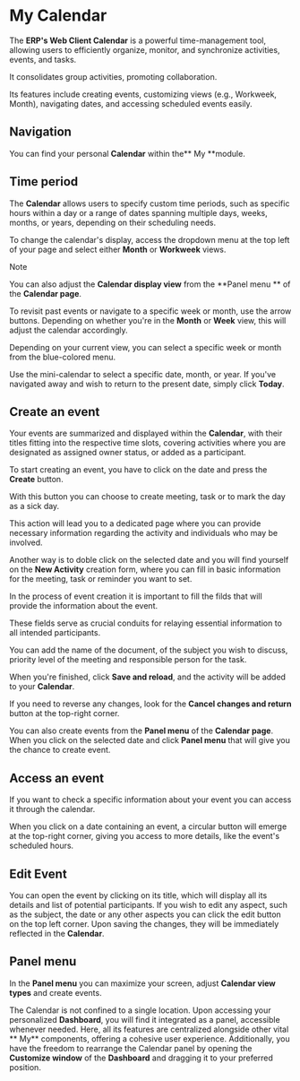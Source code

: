 # My Calendar

The **ERP's Web Client Calendar** is a powerful time-management tool, allowing users to efficiently organize, monitor, and synchronize activities, events, and tasks. 

It consolidates group activities, promoting collaboration. 

Its features include creating events, customizing views (e.g., Workweek, Month), navigating dates, and accessing scheduled events easily.

## Navigation 

You can find your personal **Calendar** within the** My **module.

## Time period

The **Calendar** allows users to specify custom time periods, such as specific hours within a day or a range of dates spanning multiple days, weeks, months, or years, depending on their scheduling needs.

To change the calendar's display, access the dropdown menu at the top left of your page and select either **Month** or **Workweek** views.

> [!NOTE]
> You can also adjust the **Calendar display view** from the **Panel menu ** of the **Calendar page**.
 
To revisit past events or navigate to a specific week or month, use the arrow buttons. Depending on whether you're in the **Month** or **Week** view, this will adjust the calendar accordingly.
 
Depending on your current view, you can select a specific week or month from the blue-colored menu.

Use the mini-calendar to select a specific date, month, or year. If you've navigated away and wish to return to the present date, simply click **Today**.
 
## Create an event

Your events are summarized and displayed within the **Calendar**, with their titles fitting into the respective time slots, covering activities where you are designated as assigned owner status, or added as a participant.

To start creating an event, you have to click on the date and press the **Create** button.

With this button you can choose to create meeting, task or to mark the day as a sick day.

This action will lead you to a dedicated page where you can provide necessary information regarding the activity and individuals who may be involved.

Another way is to doble click on the selected date and you will find yourself on the **New Activity** creation form, where you can fill in basic information for the meeting, task or reminder you want to set.

In the process of event creation it is important to fill the filds that will provide the information about the event.

These fields serve as crucial conduits for relaying essential information to all intended participants.

You can add the name of the document, of the subject you wish to discuss, priority level of the meeting and responsible person for the task.

When you're finished, click **Save and reload**, and the activity will be added to your **Calendar**.
 
If you need to reverse any changes, look for the **Cancel changes and return** button at the top-right corner.

You can also create events from the **Panel menu** of the **Calendar page**.
When you click on the selected date and click **Panel menu** that will give you the chance to create event.
 
## Access an event

If you want to check a specific information about your event you can access it through the calendar. 
 
When you click on a date containing an event, a circular button will emerge at the top-right corner, giving you access 
to more details, like the event's scheduled hours.
 
## Edit Event

You can open the event by clicking on its title, which will display all its details and list of potential participants. If you wish to edit any aspect, such as the subject, the date or any other aspects you can click the edit button on the top left corner. Upon saving the changes, they will be immediately reflected in the **Calendar**.

## Panel menu 

In the **Panel menu** you can maximize your screen, adjust **Calendar view types** and create events.

The Calendar is not confined to a single location. Upon accessing your personalized **Dashboard**, you will find it integrated as a panel, accessible whenever needed. Here, all its features are centralized alongside other vital ** My** components, offering a cohesive user experience. Additionally, you have the freedom to rearrange the Calendar panel by opening the **Customize window** of the **Dashboard** and dragging it to your preferred position.
